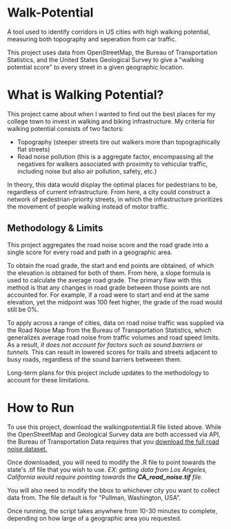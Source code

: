 # Walk-Potential
A tool used to identify corridors in US cities with high walking potential, measuring both topography and seperation from car traffic.

This project uses data from OpenStreetMap, the Bureau of Transportation Statistics, and the United States Geological Survey to give a "walking potential score" to every street in a given geographic location.

# What is Walking Potential? #
This project came about when I wanted to find out the best places for my college town to invest in walking and biking infrastructure. 
My criteria for walking potential consists of two factors:
- Topography (steeper streets tire out walkers more than topographically flat streets)
- Road noise pollution (this is a aggregate factor, encompassing all the negatives for walkers associated with proximity to vehicular traffic, including noise but also air pollution, safety, etc.)

In theory, this data would display the optimal places for pedestrians to be, regardless of current infrastructure. From here, a city could construct a network of pedestrian-priority streets, in which the infrastructure prioritizes the movement of people walking instead of motor traffic.

## Methodology & Limits ##
This project aggregates the road noise score and the road grade into a single score for every road and path in a geographic area. 

To obtain the road grade, the start and end points are obtained, of which the elevation is obtained for both of them. From here, a slope formula is used to calculate the average road grade. The primary flaw with this method is that any changes in road grade between those points are not accounted for. For example, if a road were to start and end at the same elevation, yet the midpoint was 100 feet higher, the grade of the road would still be 0%.

To apply across a range of cities, data on road noise traffic was supplied via the Road Noise Map from the Bureau of Transportation Statistics, which generalizes average road noise from traffic volumes and road speed limits. As a result, *it does not account for factors such as sound barriers or tunnels.* This can result in lowered scores for trails and streets adjacent to busy roads, regardless of the sound barriers betweeen them.

Long-term plans for this project include updates to the methodology to account for these limitations.

# How to Run #
To use this project, download the walkingpotential.R file listed above.
While the OpenStreetMap and Geological Survey data are both accessed via API, the Bureau of Transportation Data requires that you [download the full road noise dataset.](https://www.bts.gov/bts-net-storage/CONUS_road_noise_2020.zip)

Once downloaded, you will need to modify the .R file to point towards the state's .tif file that you wish to use. 
*EX: getting data from Los Angeles, California would require pointing towards the **CA_road_noise.tif** file.*

You will also need to modify the bbox to whichever city you want to collect data from. The file default is for "Pullman, Washington, USA".

Once running, the script takes anywhere from 10-30 minutes to complete, depending on how large of a geographic area you requested.
